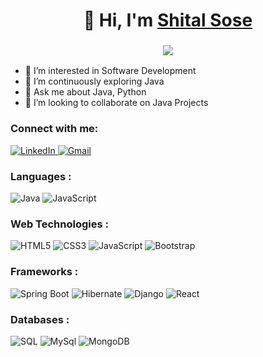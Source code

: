 <h1 align="center">👋 Hi, I'm <a href="https://www.linkedin.com/in/vaibhav-vhankade/" target="_blank"> Shital Sose </a></h1>
<h3 align="center"> <img src="https://readme-typing-svg.herokuapp.com?color=0357F7&lines=Java+Developer+%3A)" /> </h3>

- 👀 I’m interested in Software Development  
- 🌱 I’m continuously exploring Java  
- 💬 Ask me about Java, Python  
- 👯 I’m looking to collaborate on Java Projects

<h3 align="left" dir="auto">Connect with me:</h3>

<div align="left" dir="auto">
  <a href="https://www.linkedin.com/in/shital-sose/" target="_blank" rel="noopener noreferrer">
    <img src="https://img.shields.io/badge/linkedin-%230077B5.svg?style=for-the-badge&logo=linkedin&logoColor=white" alt="LinkedIn" style="max-width: 100%;">
</a>
  
  <a href="mailto:avhadshital207@gmail.com" target="_blank" rel="noopener noreferrer">
    <img src="https://img.shields.io/badge/Gmail-D14836?style=for-the-badge&logo=gmail&logoColor=white" alt="Gmail" style="max-width: 100%;">
</a>

</div>

<h3 align="left" dir="auto">Languages :</h3>
<div align="left" dir="auto">
  <img alt="Java" src="https://img.shields.io/badge/Java-ED8B00?style=for-the-badge&logo=openjdk&logoColor=white"/>
  <img alt="JavaScript" src="https://img.shields.io/badge/javascript-%23323330.svg?style=for-the-badge&logo=javascript&logoColor=%23F7DF1E" style="max-width: 100%;">
</div>

<h3 align="left" dir="auto">Web Technologies :</h3>
<div align="left" dir="auto">
  <img alt="HTML5" src="https://img.shields.io/badge/HTML5-%23E34F26?style=for-the-badge&logo=html5&logoColor=white" style="max-width: 100%;">
  <img alt="CSS3" src="https://img.shields.io/badge/css3-%231572B6.svg?style=for-the-badge&amp;logo=css3&amp;logoColor=white" style="max-width: 100%;">
  <img alt="JavaScript" src="https://img.shields.io/badge/javascript-%23323330.svg?style=for-the-badge&amp;logo=javascript&amp;logoColor=%23F7DF1E" style="max-width: 100%;">
  <img alt="Bootstrap" src="https://img.shields.io/badge/bootstrap-%23563D7C.svg?style=for-the-badge&amp;logo=bootstrap&amp;logoColor=white" style="max-width: 100%;">
</div>

<h3 align="left" dir="auto">Frameworks :</h3>
<div align="left" dir="auto">
  <img alt="Spring Boot" src="https://img.shields.io/badge/Spring_Boot-%236DB33F.svg?style=for-the-badge&logo=spring-boot&logoColor=white" style="max-width: 100%;">
  <img alt="Hibernate" src="https://img.shields.io/badge/Hibernate-%23FF5722.svg?style=for-the-badge&logo=hibernate&logoColor=white" style="max-width: 100%;">
  <img alt="Django" src="https://img.shields.io/badge/django-%230769AD.svg?style=for-the-badge&logo=django&logoColor=white"/>
  <img alt="React" src="https://img.shields.io/badge/React-%2361DAFB.svg?style=for-the-badge&logo=react&logoColor=black"/>
</div>

<h3 align="left" dir="auto">Databases :</h3>
<div align="left" dir="auto">
  <img alt="SQL" src="https://img.shields.io/badge/SQL-%230075A8.svg?style=for-the-badge&logo=sql&logoColor=white" style="max-width: 100%;">
  <img alt="MySql" src="https://img.shields.io/badge/MySQL-00000F?style=for-the-badge&logo=mysql&logoColor=white"/>
  <img alt="MongoDB" src="https://img.shields.io/badge/MongoDB-4EA94B?style=for-the-badge&logo=mongodb&logoColor=white"/>
</div>
